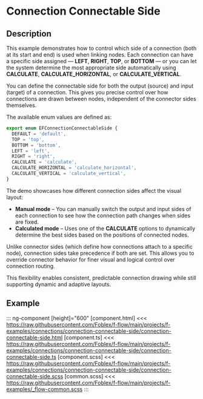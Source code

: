 ﻿# Connection Connectable Side

## Description

This example demonstrates how to control which side of a connection (both at its start and end) is used when linking nodes.
Each connection can have a specific side assigned — **LEFT**, **RIGHT**, **TOP**, or **BOTTOM** — or you can let the system determine the most appropriate side automatically using **CALCULATE**, **CALCULATE_HORIZONTAL**, or **CALCULATE_VERTICAL**.

You can define the connectable side for both the output (source) and input (target) of a connection.
This gives you precise control over how connections are drawn between nodes, independent of the connector sides themselves.

The available enum values are defined as:

```typescript
export enum EFConnectionConnectableSide {
  DEFAULT = 'default',
  TOP = 'top',
  BOTTOM = 'bottom',
  LEFT = 'left',
  RIGHT = 'right',
  CALCULATE = 'calculate',
  CALCULATE_HORIZONTAL = 'calculate_horizontal',
  CALCULATE_VERTICAL = 'calculate_vertical',
}
```

The demo showcases how different connection sides affect the visual layout:

- **Manual mode** – You can manually switch the output and input sides of each connection to see how the connection path changes when sides are fixed.
- **Calculated mode** – Uses one of the **CALCULATE** options to dynamically determine the best sides based on the positions of connected nodes.

Unlike connector sides (which define how connections attach to a specific node), connection sides take precedence if both are set.
This allows you to override connector behavior for finer visual and logical control over connection routing.

This flexibility enables consistent, predictable connection drawing while still supporting dynamic and adaptive layouts.

## Example

::: ng-component <connection-connectable-side></connection-connectable-side> [height]="600"
[component.html] <<< https://raw.githubusercontent.com/Foblex/f-flow/main/projects/f-examples/connections/connection-connectable-side/connection-connectable-side.html
[component.ts] <<< https://raw.githubusercontent.com/Foblex/f-flow/main/projects/f-examples/connections/connection-connectable-side/connection-connectable-side.ts
[component.scss] <<< https://raw.githubusercontent.com/Foblex/f-flow/main/projects/f-examples/connections/connection-connectable-side/connection-connectable-side.scss
[common.scss] <<< https://raw.githubusercontent.com/Foblex/f-flow/main/projects/f-examples/_flow-common.scss
:::
